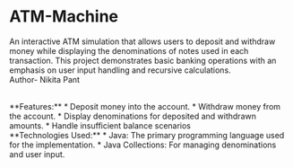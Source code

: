 # ATM-Machine
An interactive ATM simulation that allows users to deposit and withdraw money while displaying the denominations of notes used in each transaction. This project demonstrates basic banking operations with an emphasis on user input handling and recursive calculations.
<br>
Author- Nikita Pant

<br>
**Features:**
* Deposit money into the account.
* Withdraw money from the account.
* Display denominations for deposited and withdrawn amounts.
* Handle insufficient balance scenarios
<br>
**Technologies Used:**
* Java: The primary programming language used for the implementation.
* Java Collections: For managing denominations and user input.

